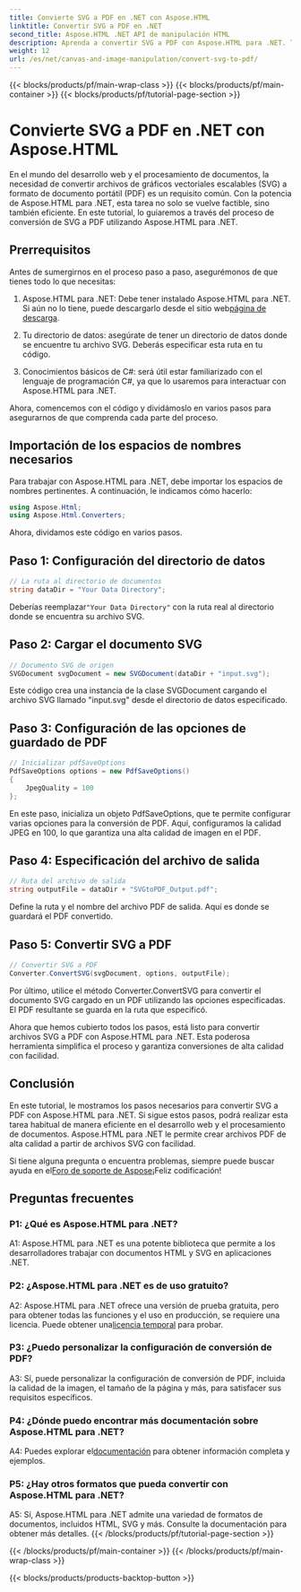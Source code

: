 ```yaml
---
title: Convierte SVG a PDF en .NET con Aspose.HTML
linktitle: Convertir SVG a PDF en .NET
second_title: Aspose.HTML .NET API de manipulación HTML
description: Aprenda a convertir SVG a PDF con Aspose.HTML para .NET. Tutorial paso a paso de alta calidad para un procesamiento eficiente de documentos.
weight: 12
url: /es/net/canvas-and-image-manipulation/convert-svg-to-pdf/
---
```


{{< blocks/products/pf/main-wrap-class >}}
{{< blocks/products/pf/main-container >}}
{{< blocks/products/pf/tutorial-page-section >}}

# Convierte SVG a PDF en .NET con Aspose.HTML


En el mundo del desarrollo web y el procesamiento de documentos, la necesidad de convertir archivos de gráficos vectoriales escalables (SVG) a formato de documento portátil (PDF) es un requisito común. Con la potencia de Aspose.HTML para .NET, esta tarea no solo se vuelve factible, sino también eficiente. En este tutorial, lo guiaremos a través del proceso de conversión de SVG a PDF utilizando Aspose.HTML para .NET. 

## Prerrequisitos

Antes de sumergirnos en el proceso paso a paso, asegurémonos de que tienes todo lo que necesitas:

1.  Aspose.HTML para .NET: Debe tener instalado Aspose.HTML para .NET. Si aún no lo tiene, puede descargarlo desde el sitio web[página de descarga](https://releases.aspose.com/html/net/).

2. Tu directorio de datos: asegúrate de tener un directorio de datos donde se encuentre tu archivo SVG. Deberás especificar esta ruta en tu código.

3. Conocimientos básicos de C#: será útil estar familiarizado con el lenguaje de programación C#, ya que lo usaremos para interactuar con Aspose.HTML para .NET.

Ahora, comencemos con el código y dividámoslo en varios pasos para asegurarnos de que comprenda cada parte del proceso.

## Importación de los espacios de nombres necesarios

Para trabajar con Aspose.HTML para .NET, debe importar los espacios de nombres pertinentes. A continuación, le indicamos cómo hacerlo:

```csharp
using Aspose.Html;
using Aspose.Html.Converters;
```

Ahora, dividamos este código en varios pasos.

## Paso 1: Configuración del directorio de datos
```csharp
// La ruta al directorio de documentos
string dataDir = "Your Data Directory";
```
 Deberías reemplazar`"Your Data Directory"` con la ruta real al directorio donde se encuentra su archivo SVG.

## Paso 2: Cargar el documento SVG
```csharp
// Documento SVG de origen
SVGDocument svgDocument = new SVGDocument(dataDir + "input.svg");
```
Este código crea una instancia de la clase SVGDocument cargando el archivo SVG llamado "input.svg" desde el directorio de datos especificado.

## Paso 3: Configuración de las opciones de guardado de PDF
```csharp
// Inicializar pdfSaveOptions
PdfSaveOptions options = new PdfSaveOptions()
{
	JpegQuality = 100
};
```
En este paso, inicializa un objeto PdfSaveOptions, que te permite configurar varias opciones para la conversión de PDF. Aquí, configuramos la calidad JPEG en 100, lo que garantiza una alta calidad de imagen en el PDF.

## Paso 4: Especificación del archivo de salida
```csharp
// Ruta del archivo de salida
string outputFile = dataDir + "SVGtoPDF_Output.pdf";
```
Define la ruta y el nombre del archivo PDF de salida. Aquí es donde se guardará el PDF convertido.

## Paso 5: Convertir SVG a PDF
```csharp
// Convertir SVG a PDF
Converter.ConvertSVG(svgDocument, options, outputFile);
```
Por último, utilice el método Converter.ConvertSVG para convertir el documento SVG cargado en un PDF utilizando las opciones especificadas. El PDF resultante se guarda en la ruta que especificó.

Ahora que hemos cubierto todos los pasos, está listo para convertir archivos SVG a PDF con Aspose.HTML para .NET. Esta poderosa herramienta simplifica el proceso y garantiza conversiones de alta calidad con facilidad.

## Conclusión

En este tutorial, le mostramos los pasos necesarios para convertir SVG a PDF con Aspose.HTML para .NET. Si sigue estos pasos, podrá realizar esta tarea habitual de manera eficiente en el desarrollo web y el procesamiento de documentos. Aspose.HTML para .NET le permite crear archivos PDF de alta calidad a partir de archivos SVG con facilidad.

 Si tiene alguna pregunta o encuentra problemas, siempre puede buscar ayuda en el[Foro de soporte de Aspose](https://forum.aspose.com/)¡Feliz codificación!

## Preguntas frecuentes

### P1: ¿Qué es Aspose.HTML para .NET?

A1: Aspose.HTML para .NET es una potente biblioteca que permite a los desarrolladores trabajar con documentos HTML y SVG en aplicaciones .NET.

### P2: ¿Aspose.HTML para .NET es de uso gratuito?

 A2: Aspose.HTML para .NET ofrece una versión de prueba gratuita, pero para obtener todas las funciones y el uso en producción, se requiere una licencia. Puede obtener una[licencia temporal](https://purchase.aspose.com/temporary-license/) para probar.

### P3: ¿Puedo personalizar la configuración de conversión de PDF?

A3: Sí, puede personalizar la configuración de conversión de PDF, incluida la calidad de la imagen, el tamaño de la página y más, para satisfacer sus requisitos específicos.

### P4: ¿Dónde puedo encontrar más documentación sobre Aspose.HTML para .NET?

 A4: Puedes explorar el[documentación](https://reference.aspose.com/html/net/) para obtener información completa y ejemplos.

### P5: ¿Hay otros formatos que pueda convertir con Aspose.HTML para .NET?

A5: Sí, Aspose.HTML para .NET admite una variedad de formatos de documentos, incluidos HTML, SVG y más. Consulte la documentación para obtener más detalles.
{{< /blocks/products/pf/tutorial-page-section >}}

{{< /blocks/products/pf/main-container >}}
{{< /blocks/products/pf/main-wrap-class >}}

{{< blocks/products/products-backtop-button >}}
